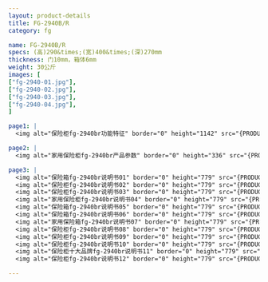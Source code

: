 ```yaml
---
layout: product-details
title: FG-2940B/R
category: fg

name: FG-2940B/R
specs: (高)290&times;(宽)400&times;(深)270mm
thickness: 门10mm，箱体6mm
weight: 30公斤
images: [
["fg-2940-01.jpg"],
["fg-2940-02.jpg"],
["fg-2940-03.jpg"],
["fg-2940-04.jpg"],
]

page1: |
  <img alt="保险柜fg-2940br功能特征" border="0" height="1142" src="{PRODUCT_IMAGES}products/fg-gn.jpg" width="538" />

page2: |
  <img alt="家用保险柜fg-2940br产品参数" border="0" height="336" src="{PRODUCT_IMAGES}products/fg-cpcs.jpg" width="538" />

page3: |
  <img alt="保险箱fg-2940br说明书01" border="0" height="779" src="{PRODUCT_IMAGES}products/fg-sm01.jpg" width="528" /><br />
  <img alt="保险柜fg-2940br说明书02" border="0" height="779" src="{PRODUCT_IMAGES}products/fg-sm02.jpg" width="528" /><br />
  <img alt="保险柜fg-2940br说明书03" border="0" height="779" src="{PRODUCT_IMAGES}products/fg-sm03.jpg" width="528" /><br />
  <img alt="家用保险柜fg-2940br说明书04" border="0" height="779" src="{PRODUCT_IMAGES}products/fg-sm04.jpg" width="528" /><br />
  <img alt="保险箱fg-2940br说明书05" border="0" height="779" src="{PRODUCT_IMAGES}products/fg-sm05.jpg" width="528" /><br />
  <img alt="保险箱fg-2940br说明书06" border="0" height="779" src="{PRODUCT_IMAGES}products/fg-sm06.jpg" width="528" /><br />
  <img alt="家用保险箱fg-2940br说明书07" border="0" height="779" src="{PRODUCT_IMAGES}products/fg-sm07.jpg" width="528" /><br />
  <img alt="保险柜fg-2940br说明书08" border="0" height="779" src="{PRODUCT_IMAGES}products/fg-sm08.jpg" width="528" /><br />
  <img alt="保险柜fg-2940br说明书09" border="0" height="779" src="{PRODUCT_IMAGES}products/fg-sm09.jpg" width="528" /><br />
  <img alt="保险柜fg-2940br说明书10" border="0" height="779" src="{PRODUCT_IMAGES}products/fg-sm10.jpg" width="528" /><br />
  <img alt="保险柜十大品牌fg-2940br说明书11" border="0" height="779" src="{PRODUCT_IMAGES}products/fg-sm11.jpg" width="528" /><br />
  <img alt="保险柜fg-2940br说明书12" border="0" height="779" src="{PRODUCT_IMAGES}products/fg-sm12.jpg" width="528" />

---
```


